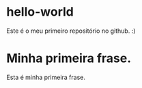 # hello-world
Este é o meu primeiro repositório no github. :)
# Minha primeira frase.
Esta é minha primeira frase.